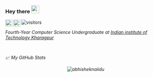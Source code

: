 ### Hey there <img src="https://media.giphy.com/media/hvRJCLFzcasrR4ia7z/giphy.gif" width="25px">
<a href="https://twitter.com/AnshulC18400441">
  <img align="left" alt="Anshul Choudhary | Twitter" width="22px" src="https://raw.githubusercontent.com/peterthehan/peterthehan/master/assets/twitter.svg" />
</a>
<a href="https://www.linkedin.com/in/anshul-iitkgp/">
  <img align="left" alt="Anshuls's LinkedIN" width="22px" src="https://raw.githubusercontent.com/peterthehan/peterthehan/master/assets/linkedin.svg" />
</a>

![visitors](https://visitor-badge.glitch.me/badge?page_id=page.id)

<p><em>Fourth-Year Computer Science Undergraduate at <a href="http://www.iitkgp.ac.in/r">Indian institute of Technology Kharagpur</a></p>

<br />

📈 My GitHub Stats

<p align="center"> <img src="https://github-readme-stats.vercel.app/api?username=ansh121&show_icons=true&theme=gotham" alt="abhisheknaiidu" />
